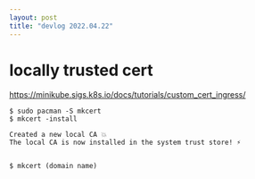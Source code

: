 ```yaml
---
layout: post
title: "devlog 2022.04.22"
---
```


# locally trusted cert

https://minikube.sigs.k8s.io/docs/tutorials/custom_cert_ingress/

```
$ sudo pacman -S mkcert
$ mkcert -install

Created a new local CA 💥
The local CA is now installed in the system trust store! ⚡️


$ mkcert (domain name)

```
